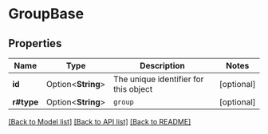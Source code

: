 # GroupBase

## Properties

Name | Type | Description | Notes
------------ | ------------- | ------------- | -------------
**id** | Option<**String**> | The unique identifier for this object | [optional]
**r#type** | Option<**String**> | `group` | [optional]

[[Back to Model list]](../README.md#documentation-for-models) [[Back to API list]](../README.md#documentation-for-api-endpoints) [[Back to README]](../README.md)


